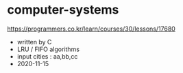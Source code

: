 # computer-systems

https://programmers.co.kr/learn/courses/30/lessons/17680

- written by C
- LRU / FIFO algorithms
- input cities : aa,bb,cc
- 2020-11-15

